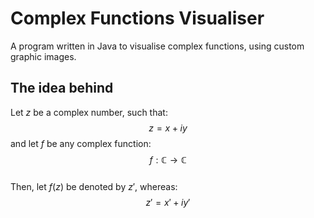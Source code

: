 # Complex Functions Visualiser
A program written in Java to visualise complex functions, using custom graphic images. 

## The idea behind
Let $z$ be a complex number, such that:
$$z = x + iy$$
and let $f$ be any complex function:
$$f: \mathbb{C} \rightarrow \mathbb{C}$$
<br>
Then, let $f(z)$ be denoted by $z'$, whereas:
$$z' = x' + iy'$$
